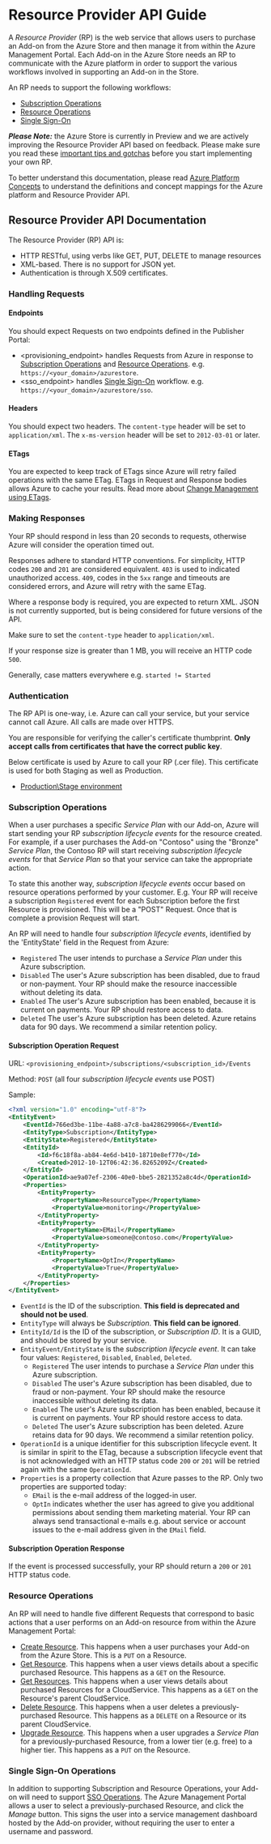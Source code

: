 # Resource Provider API Guide

A _Resource Provider_ (RP) is the web service that allows users to purchase an Add-on from the Azure Store and then manage it from within the Azure Management Portal.  Each Add-on in the Azure Store needs an RP to communicate with the Azure platform in order to support the various workflows involved in supporting an Add-on in the Store.

An RP needs to support the following workflows:
- [Subscription Operations](#subscription-operations)
- [Resource Operations](#resource-operations)
- [Single Sign-On](#single-sign-on-operations)

***Please Note:*** the Azure Store is currently in Preview and we are actively improving the Resource Provider API based on feedback. Please make sure you read these  [important tips and gotchas](https://github.com/WindowsAzure/azure-resource-provider-sdk/tree/master/docs/tips-and-tricks.md) before you start implementing your own RP.

To better understand this documentation, please read [Azure Platform Concepts](https://github.com/WindowsAzure/azure-resource-provider-sdk/tree/master/docs/concepts.md) to understand the definitions and concept mappings for the Azure platform and Resource Provider API.

## Resource Provider API Documentation

The Resource Provider (RP) API is:

- HTTP RESTful, using verbs like GET, PUT, DELETE to manage resources
- XML-based. There is no support for JSON yet.
- Authentication is through X.509 certificates.

### Handling Requests

#### Endpoints
You should expect Requests on two endpoints defined in the Publisher Portal:

- <provisioning_endpoint> handles Requests from Azure in response to [Subscription Operations](#subscription-operations) and [Resource Operations](#resource-operations).  e.g. `https://<your_domain>/azurestore`.
- <sso_endpoint> handles [Single Sign-On](#single-sign-on) workflow. e.g. `https://<your_domain>/azurestore/sso`.

#### Headers
You should expect two headers. The `content-type` header will be set to `application/xml`. The `x-ms-version` header will be set to `2012-03-01` or later.

#### ETags
You are expected to keep track of ETags since Azure will retry failed operations with the same ETag.  ETags in Request and Response bodies allows Azure to cache your results. Read more about [Change Management using ETags](https://github.com/WindowsAzure/azure-resource-provider-sdk/tree/master/docs/etags.md).

### Making Responses
Your RP should respond in less than 20 seconds to requests, otherwise Azure will consider the operation timed out.

Responses adhere to standard HTTP conventions. For simplicity, HTTP codes `200` and `201` are considered equivalent. `403` is used to indicated unauthorized access. `409`, codes in the `5xx` range and timeouts are considered errors, and Azure will retry with the same ETag.

Where a response body is required, you are expected to return XML. JSON is not currently supported, but is being considered for future versions of the API.

Make sure to set the `content-type` header to `application/xml`.

If your response size is greater than 1 MB, you will receive an HTTP code `500`.

Generally, case matters everywhere e.g. `started != Started`

### Authentication
The RP API is one-way, i.e. Azure can call your service, but your service cannot call Azure. All calls are made over HTTPS.

You are responsible for verifying the caller's certificate thumbprint. **Only accept calls from certificates that have the correct public key**.

Below certificate is used by Azure to call your RP (.cer file). This certificate is used for both Staging as well as Production.

- [Production\Stage environment](https://github.com/Azure/azure-resource-provider-sdk/blob/master/docs/misc/AzureStoreLatest.cer)

### Subscription Operations

When a user purchases a specific _Service Plan_ with our Add-on, Azure will start sending your RP _subscription lifecycle events_ for the resource created. For example, if a user purchases the Add-on "Contoso" using the "Bronze" _Service Plan_, the Contoso RP will start receiving _subscription lifecycle events_ for that _Service Plan_ so that your service can take the appropriate action. 

To state this another way, _subscription lifecycle events_ occur based on resource operations performed by your customer.  E.g. Your RP will receive a subscription `Registered` event for each Subscription before the first Resource is provisioned. This will be a "POST" Request. Once that is complete a provision Request will start.


An RP will need to handle four _subscription lifecycle events_, identified by the 'EntityState' field in the Request from Azure:
- `Registered` The user intends to purchase a _Service Plan_ under this Azure subscription.
- `Disabled` The user's Azure subscription has been disabled, due to fraud or non-payment. Your RP should make the resource inaccessible without deleting its data.
- `Enabled` The user's Azure subscription has been enabled, because it is current on payments. Your RP should restore access to data.
- `Deleted` The user's Azure subscription has been deleted. Azure retains data for 90 days. We recommend a similar retention policy.

#### Subscription Operation Request

URL: `<provisioning_endpoint>/subscriptions/<subscription_id>/Events`

Method: `POST` (all four _subscription lifecycle events_ use POST)

Sample:

```xml
<?xml version="1.0" encoding="utf-8"?>
<EntityEvent>
	<EventId>766ed3be-11be-4a88-a7c8-ba4286299066</EventId>
	<EntityType>Subscription</EntityType>
	<EntityState>Registered</EntityState>
	<EntityId>
		<Id>f6c18f8a-ab84-4e6d-b410-18710e8ef770</Id>
		<Created>2012-10-12T06:42:36.8265209Z</Created>
	</EntityId>
	<OperationId>ae9a07ef-2306-40e0-bbe5-2821352a8c4d</OperationId>
	<Properties>
		<EntityProperty>
			<PropertyName>ResourceType</PropertyName>
			<PropertyValue>monitoring</PropertyValue>
		</EntityProperty>
		<EntityProperty>
			<PropertyName>EMail</PropertyName>
			<PropertyValue>someone@contoso.com</PropertyValue>
		</EntityProperty>
		<EntityProperty>
			<PropertyName>OptIn</PropertyName>
			<PropertyValue>True</PropertyValue>
		</EntityProperty>
	</Properties>
</EntityEvent>
```

- `EventId` is the ID of the subscription. **This field is deprecated and should not be used**.
- `EntityType` will always be _Subscription_. **This field can be ignored**.
- `EntityId/Id` is the ID of the subscription, or _Subscription ID_. It is a GUID, and should be stored by your service. 
- `EntityEvent/EntityState` is the _subscription lifecycle event_. It can take four values: `Registered`, `Disabled`, `Enabled`, `Deleted`.
  - `Registered` The user intends to purchase a _Service Plan_ under this Azure subscription.
  - `Disabled` The user's Azure subscription has been disabled, due to fraud or non-payment. Your RP should make the resource inaccessible without deleting its data.
  - `Enabled` The user's Azure subscription has been enabled, because it is current on payments. Your RP should restore access to data.
  - `Deleted` The user's Azure subscription has been deleted. Azure retains data for 90 days. We recommend a similar retention policy.
- `OperationId` is a unique identifier for this subscription lifecycle event. It is similar in spirit to the ETag, because a subscription lifecycle event that is not acknowledged with an HTTP status code `200` or `201` will be retried again with the same `OperationId`.
- `Properties` is a property collection that Azure passes to the RP. Only two properties are supported today:
  - `EMail` is the e-mail address of the logged-in user.
  - `OptIn` indicates whether the user has agreed to give you additional permissions about sending them marketing material. Your RP can always send transactional e-mails e.g. about service or account issues to the e-mail address given in the `EMail` field.

#### Subscription Operation Response

If the event is processed successfully, your RP should return a `200` or `201` HTTP status code.

### Resource Operations

An RP will need to handle five different Requests that correspond to basic actions that a user performs on an Add-on resource from within the Azure Management Portal: 

- [Create Resource](https://github.com/WindowsAzure/azure-resource-provider-sdk/tree/master/docs/api-create-resource.md). This happens when a user purchases your Add-on from the Azure Store. This is a `PUT` on a Resource.
- [Get Resource](https://github.com/WindowsAzure/azure-resource-provider-sdk/tree/master/docs/api-get-resource.md). This happens when a user views details about a specific purchased Resource. This happens as a `GET` on the Resource.
- [Get Resources](https://github.com/WindowsAzure/azure-resource-provider-sdk/tree/master/docs/api-get-resources.md). This happens when a user views details about purchased Resources for a CloudService. This happens as a `GET` on the Resource's parent CloudService.
- [Delete Resource](https://github.com/WindowsAzure/azure-resource-provider-sdk/tree/master/docs/api-delete-resource.md). This happens when a user deletes a previously-purchased Resource. This happens as a `DELETE` on a Resource or its parent CloudService.
- [Upgrade Resource](https://github.com/WindowsAzure/azure-resource-provider-sdk/tree/master/docs/api-upgrade-resource.md). This happens when a user upgrades a _Service Plan_ for a previously-purchased Resource, from a lower tier (e.g. free) to a higher tier. This happens as a `PUT` on the Resource.

### Single Sign-On Operations

In addition to supporting Subscription and Resource Operations, your Add-on will need to support [SSO Operations](https://github.com/WindowsAzure/azure-resource-provider-sdk/tree/master/docs/api-sso.md). The Azure Management Portal allows a user to select a previously-purchased Resource, and click the _Manage_ button. This signs the user into a service management dashboard hosted by the Add-on provider, without requiring the user to enter a username and password.
